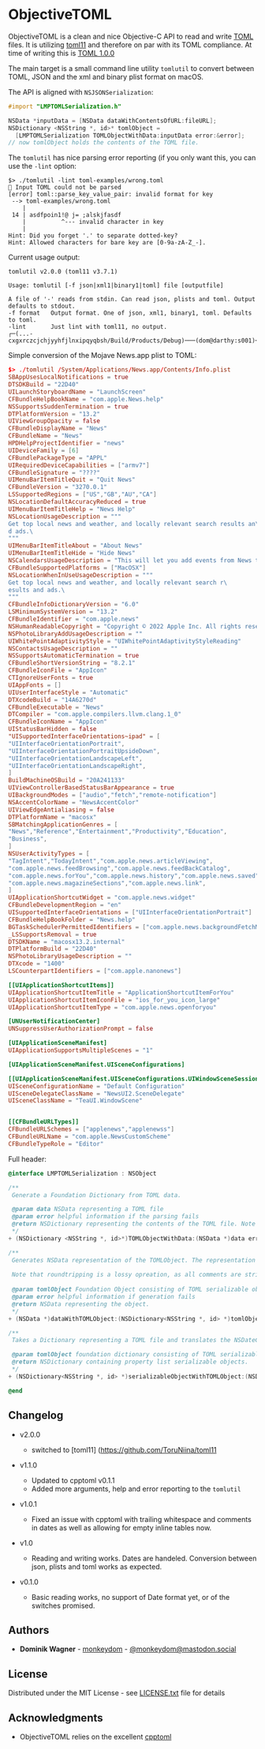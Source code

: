 # ObjectiveTOML

ObjectiveTOML is a clean and nice Objective-C API to read and write [TOML](https://github.com/toml-lang/toml) files. It is utilizing [toml11](https://github.com/ToruNiina/toml11) and therefore on par with its TOML compliance. At time of writing this is [TOML 1.0.0](https://toml.io/en/v1.0.0)

The main target is a small command line utility `tomlutil` to convert between TOML, JSON and the xml and binary plist format on macOS.

The API is aligned with `NSJSONSerialization`:

```objectivec
#import "LMPTOMLSerialization.h"

NSData *inputData = [NSData dataWithContentsOfURL:fileURL];
NSDictionary <NSString *, id>* tomlObject = 
  [LMPTOMLSerialization TOMLObjectWithData:inputData error:&error];
// now tomlObject holds the contents of the TOML file. 

```

The `tomlutil` has nice parsing error reporting (if you only want this, you can use the `-lint` option:

```
$> ./tomlutil -lint toml-examples/wrong.toml 
🚫 Input TOML could not be parsed
[error] toml::parse_key_value_pair: invalid format for key
 --> toml-examples/wrong.toml
    |
 14 | asdfpoin1!@ j= ;alskjfasdf
    |          ^--- invalid character in key
    |
Hint: Did you forget '.' to separate dotted-key?
Hint: Allowed characters for bare key are [0-9a-zA-Z_-]. 
```

Current usage output:

```
tomlutil v2.0.0 (toml11 v3.7.1)

Usage: tomlutil [-f json|xml1|binary1|toml] file [outputfile]

A file of '-' reads from stdin. Can read json, plists and toml. Output defaults to stdout.
-f format   Output format. One of json, xml1, binary1, toml. Defaults to toml.
-lint       Just lint with toml11, no output.
┌─(...-cxgxrczcjchjyyhfjlnxipqyqbsh/Build/Products/Debug)───(dom@darthy:s001)─┐
```

Simple conversion of the Mojave News.app plist to TOML:

```toml
$> ./tomlutil /System/Applications/News.app/Contents/Info.plist 
SBAppUsesLocalNotifications = true
DTSDKBuild = "22D40"
UILaunchStoryboardName = "LaunchScreen"
CFBundleHelpBookName = "com.apple.News.help"
NSSupportsSuddenTermination = true
DTPlatformVersion = "13.2"
UIViewGroupOpacity = false
CFBundleDisplayName = "News"
CFBundleName = "News"
HPDHelpProjectIdentifier = "news"
UIDeviceFamily = [6]
CFBundlePackageType = "APPL"
UIRequiredDeviceCapabilities = ["armv7"]
CFBundleSignature = "????"
UIMenuBarItemTitleQuit = "Quit News"
CFBundleVersion = "3270.0.1"
LSSupportedRegions = ["US","GB","AU","CA"]
NSLocationDefaultAccuracyReduced = true
UIMenuBarItemTitleHelp = "News Help"
NSLocationUsageDescription = """
Get top local news and weather, and locally relevant search results an\
d ads.\
"""
UIMenuBarItemTitleAbout = "About News"
UIMenuBarItemTitleHide = "Hide News"
NSCalendarsUsageDescription = "This will let you add events from News to your calendar."
CFBundleSupportedPlatforms = ["MacOSX"]
NSLocationWhenInUseUsageDescription = """
Get top local news and weather, and locally relevant search r\
esults and ads.\
"""
CFBundleInfoDictionaryVersion = "6.0"
LSMinimumSystemVersion = "13.2"
CFBundleIdentifier = "com.apple.news"
NSHumanReadableCopyright = "Copyright © 2022 Apple Inc. All rights reserved."
NSPhotoLibraryAddUsageDescription = ""
UIWhitePointAdaptivityStyle = "UIWhitePointAdaptivityStyleReading"
NSContactsUsageDescription = ""
NSSupportsAutomaticTermination = true
CFBundleShortVersionString = "8.2.1"
CFBundleIconFile = "AppIcon"
CTIgnoreUserFonts = true
UIAppFonts = []
UIUserInterfaceStyle = "Automatic"
DTXcodeBuild = "14A6270d"
CFBundleExecutable = "News"
DTCompiler = "com.apple.compilers.llvm.clang.1_0"
CFBundleIconName = "AppIcon"
UIStatusBarHidden = false
"UISupportedInterfaceOrientations~ipad" = [
"UIInterfaceOrientationPortrait",
"UIInterfaceOrientationPortraitUpsideDown",
"UIInterfaceOrientationLandscapeLeft",
"UIInterfaceOrientationLandscapeRight",
]
BuildMachineOSBuild = "20A241133"
UIViewControllerBasedStatusBarAppearance = true
UIBackgroundModes = ["audio","fetch","remote-notification"]
NSAccentColorName = "NewsAccentColor"
UIViewEdgeAntialiasing = false
DTPlatformName = "macosx"
SBMatchingApplicationGenres = [
"News","Reference","Entertainment","Productivity","Education",
"Business",
]
NSUserActivityTypes = [
"TagIntent","TodayIntent","com.apple.news.articleViewing",
"com.apple.news.feedBrowsing","com.apple.news.feedBackCatalog",
"com.apple.news.forYou","com.apple.news.history","com.apple.news.saved",
"com.apple.news.magazineSections","com.apple.news.link",
]
UIApplicationShortcutWidget = "com.apple.news.widget"
CFBundleDevelopmentRegion = "en"
UISupportedInterfaceOrientations = ["UIInterfaceOrientationPortrait"]
CFBundleHelpBookFolder = "News.help"
BGTaskSchedulerPermittedIdentifiers = ["com.apple.news.backgroundFetchManager"]
_LSSupportsRemoval = true
DTSDKName = "macosx13.2.internal"
DTPlatformBuild = "22D40"
NSPhotoLibraryUsageDescription = ""
DTXcode = "1400"
LSCounterpartIdentifiers = ["com.apple.nanonews"]

[[UIApplicationShortcutItems]]
UIApplicationShortcutItemTitle = "ApplicationShortcutItemForYou"
UIApplicationShortcutItemIconFile = "ios_for_you_icon_large"
UIApplicationShortcutItemType = "com.apple.news.openforyou"

[UNUserNotificationCenter]
UNSuppressUserAuthorizationPrompt = false

[UIApplicationSceneManifest]
UIApplicationSupportsMultipleScenes = "1"

[UIApplicationSceneManifest.UISceneConfigurations]

[[UIApplicationSceneManifest.UISceneConfigurations.UIWindowSceneSessionRoleApplication]]
UISceneConfigurationName = "Default Configuration"
UISceneDelegateClassName = "NewsUI2.SceneDelegate"
UISceneClassName = "TeaUI.WindowScene"


[[CFBundleURLTypes]]
CFBundleURLSchemes = ["applenews","applenewss"]
CFBundleURLName = "com.apple.NewsCustomScheme"
CFBundleTypeRole = "Editor"
```

Full header:

```objectivec
@interface LMPTOMLSerialization : NSObject

/**
 Generate a Foundation Dictionary from TOML data.

 @param data NSData representing a TOML file
 @param error helpful information if the parsing fails
 @return NSDictionary representing the contents of the TOML file. Note that given dates will be represented as NSDateComponents, use +serializationObjectWtihTOMLObject: to convert those to RFC3339 strings that can be used in JSON or PropertyList serializations.
 */
+ (NSDictionary <NSString *, id>*)TOMLObjectWithData:(NSData *)data error:(NSError **)error;

/**
 Generates NSData representation of the TOMLObject. The representation is UTF8 and can be stored directly as a TOML file.
 
 Note that roundtripping is a lossy opreation, as all comments are stripped, the allowed number formats are reduced to canonical ones and doubles might lose or gain unwanted precision.
 
 @param tomlObject Foundation Object consisting of TOML serializable objects. In addition to plist objects this contains NSDateComponent objects with y-m-d filled, h-m-s-[nanoseconds] filled, all fields filled, or all fields + timezone filled.
 @param error helpful information if generation fails
 @return NSData representing the object.
 */
+ (NSData *)dataWithTOMLObject:(NSDictionary<NSString *, id> *)tomlObject error:(NSError **)error;

/**
 Takes a Dictionary representing a TOML file and translates the NSDateComponents into RFC339 strings to be able to be serialized in JSON or PropertyLists

 @param tomlObject foundation dictionary consisting of TOML serializable objects.
 @return NSDictionary containing property list serializable objects.
 */
+ (NSDictionary<NSString *, id> *)serializableObjectWithTOMLObject:(NSDictionary<NSString *, id> *)tomlObject;

@end
```

## Changelog

* v2.0.0
   * switched to [toml11] (https://github.com/ToruNiina/toml11

* v1.1.0
   * Updated to cpptoml v0.1.1
   * Added more arguments, help and error reporting to the `tomlutil`

* v1.0.1
   * Fixed an issue with cpptoml with trailing whitespace and comments in dates as well as allowing for empty inline tables now.

* v1.0
   * Reading and writing works. Dates are handeled. Conversion between json, plists and toml works as expected.

* v0.1.0
	* Basic reading works, no support of Date format yet, or of the switches promised.  	

## Authors

* **Dominik Wagner** - [monkeydom](https://github.com/monkeydom) - [@monkeydom@mastodon.social](https://mastodon.social/@monkeydom)

## License

Distributed under the MIT License - see [LICENSE.txt](LICENSE.txt) file for details

## Acknowledgments

* ObjectiveTOML relies on the excellent [cpptoml](https://github.com/skystrife/cpptoml)

